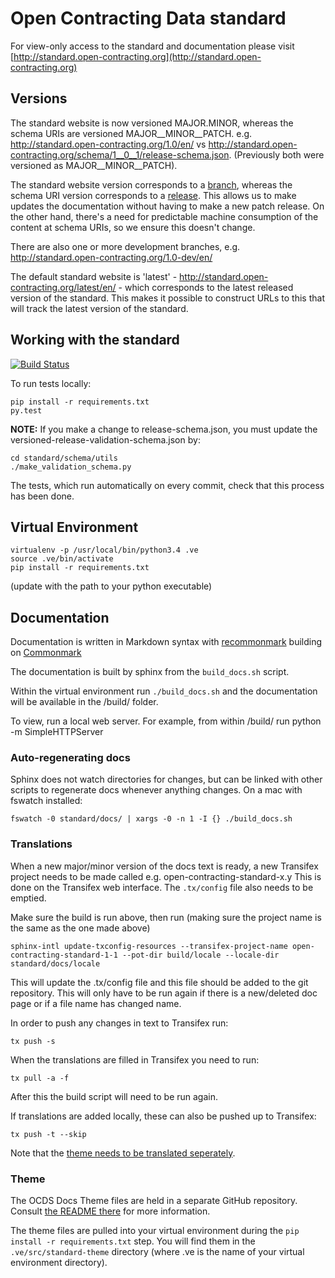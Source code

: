 Open Contracting Data standard
==============================

For view-only access to the standard and documentation please visit [http://standard.open-contracting.org](http://standard.open-contracting.org)

## Versions

The standard website is now versioned MAJOR.MINOR, whereas the schema URIs are versioned MAJOR__MINOR__PATCH. e.g. http://standard.open-contracting.org/1.0/en/ vs http://standard.open-contracting.org/schema/1__0__1/release-schema.json. (Previously both were versioned as MAJOR__MINOR__PATCH).

The standard website version corresponds to a [branch](https://github.com/open-contracting/standard/branches), whereas the schema URI version corresponds to a [release](https://github.com/open-contracting/standard/releases). This allows us to make updates the documentation without having to make a new patch release. On the other hand, there's a need for predictable machine consumption of the content at schema URIs, so we ensure this doesn't change.

There are also one or more development branches, e.g. http://standard.open-contracting.org/1.0-dev/en/

The default standard website is 'latest' - http://standard.open-contracting.org/latest/en/ - which corresponds to the latest released version of the standard. This makes it possible to construct URLs to this that will track the latest version of the standard.

## Working with the standard

[![Build Status](https://travis-ci.org/open-contracting/standard.svg?branch=master)](https://travis-ci.org/open-contracting/standard)

To run tests locally:

````shell
pip install -r requirements.txt
py.test
````

**NOTE:** If you make a change to release-schema.json, you must update the versioned-release-validation-schema.json by:

````shell
cd standard/schema/utils
./make_validation_schema.py
````

The tests, which run automatically on every commit, check that this process has been done.

## Virtual Environment

```shell
virtualenv -p /usr/local/bin/python3.4 .ve
source .ve/bin/activate
pip install -r requirements.txt
```

(update with the path to your python executable)


## Documentation

Documentation is written in Markdown syntax with [recommonmark](https://recommonmark.readthedocs.org/en/latest/) building on [Commonmark](http://commonmark.org/)

The documentation is built by sphinx from the ```build_docs.sh``` script. 

Within the virtual environment run ```./build_docs.sh``` and the documentation will be available in the /build/ folder.

To view, run a local web server. For example, from within /build/ run python -m SimpleHTTPServer

### Auto-regenerating docs

Sphinx does not watch directories for changes, but can be linked with other scripts to regenerate docs whenever anything changes. On a mac with fswatch installed:

```shell
fswatch -0 standard/docs/ | xargs -0 -n 1 -I {} ./build_docs.sh
```

### Translations

When a new major/minor version of the docs text is ready, a new Transifex project needs to be made called e.g. open-contracting-standard-x.y  This is done on the Transifex web interface. The ```.tx/config``` file also needs to be emptied.

Make sure the build is run above, then run (making sure the project name is the same as the one made above) 

```shell
sphinx-intl update-txconfig-resources --transifex-project-name open-contracting-standard-1-1 --pot-dir build/locale --locale-dir standard/docs/locale
```

This will update the .tx/config file and this file should be added to the git repository. This will only have to be run again if there is a new/deleted doc page or if a file name has changed name.

In order to push any changes in text to Transifex run:

```shell
tx push -s
```

When the translations are filled in Transifex you need to run:

```shell
tx pull -a -f
```

After this the build script will need to be run again.

If translations are added locally, these can also be pushed up to Transifex:

```shell
tx push -t --skip
```

Note that the [theme needs to be translated seperately](https://github.com/open-contracting/standard_theme#translations).


### Theme

The OCDS Docs Theme files are held in a separate GitHub repository. Consult [the README there](https://github.com/open-contracting/standard_theme#open-contracting-standard-sphinx-theme) for more information.

The theme files are pulled into your virtual environment during the `pip install -r requirements.txt` step. You will find them in the `.ve/src/standard-theme` directory (where .ve is the name of your virtual environment directory).

